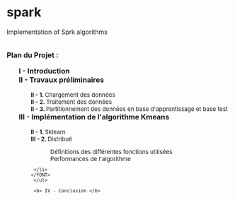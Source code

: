 # spark
Implementation of Sprk algorithms


<FONT size="3pt"> <br> <b>Plan du Projet : </b>
<ul>
<b> I - Introduction </b> 
<br> <b> II - Travaux préliminaires </b> 
     <ul>
     <FONT size="2pt">
     <li type="none"> <b> II - 1. </b> Chargement des données   
     </li>
     <li type="none"> <b> II - 2. </b> Traitement des données
     </li>
     <li type="none"> <b> II - 3. </b> Partitionnement des données en base d'apprentissage et base test
     </li>
     </FONT>
    </ul>
<b> III - Implémentation de l'algorithme Kmeans </b> 
     <ul>
     <FONT size="2pt">
     <li type="none"> <b> II - 1. </b> Sklearn
     </li>
     <li type="none"> <b> III - 2. </b> Distribué
     <ul> <ul>
                    <FONT size="2pt">
                    <li type="none"> Définitions des différentes fonctions utilisées 
                    </li>
                    </FONT>
                     <li type="none"> Performances de l'algorithme
                    </li>
                    </ul> </ul>
     
     </li>
    </FONT>
     </ul>

     <b> IV - Conclusion </b> 

</ul>
</FONT>
